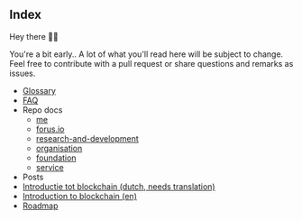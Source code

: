 ## Index

Hey there 👋🏻

You're a bit early.. A lot of what you'll read here will be subject to change. Feel free to contribute with a pull request or share questions and remarks as issues.

* [Glossary](glossary.md)
* [FAQ](faq.md)
* Repo docs
  * [me](readme/me/README.md)
  * [forus.io](readme/forus/README.md)
  * [research-and-development](readme/research-and-development/README.md)
  * [organisation](readme/organisation/README.md)
  * [foundation](readme/foundation/README.md)
  * [service](readme/service/README.md)
* Posts
 * [Introductie tot blockchain (dutch, needs translation)](posts/blockchain-intro.md)
 * [Introduction to blockchain (en)](posts/blockchain-intro-en.md)
 * [Roadmap](posts/roadmap.md)